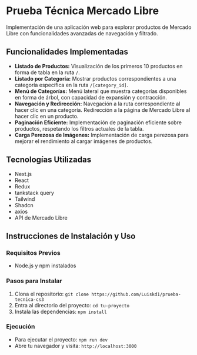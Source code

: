 # Prueba Técnica Mercado Libre

Implementación de una aplicación web para explorar productos de Mercado Libre con funcionalidades avanzadas de navegación y filtrado.


## Funcionalidades Implementadas

- **Listado de Productos:** Visualización de los primeros 10 productos en forma de tabla en la ruta `/`.
- **Listado por Categoría:** Mostrar productos correspondientes a una categoría específica en la ruta `/[category_id]`.
- **Menú de Categorías:** Menú lateral que muestra categorías disponibles en forma de árbol, con capacidad de expansión y contracción.
- **Navegación y Redirección:** Navegación a la ruta correspondiente al hacer clic en una categoría. Redirección a la página de Mercado Libre al hacer clic en un producto.
- **Paginación Eficiente:** Implementación de paginación eficiente sobre productos, respetando los filtros actuales de la tabla.
- **Carga Perezosa de Imágenes:** Implementación de carga perezosa para mejorar el rendimiento al cargar imágenes de productos.

## Tecnologías Utilizadas

- Next.js
- React
- Redux
- tankstack query
- Tailwind
- Shadcn
- axios
- API de Mercado Libre

## Instrucciones de Instalación y Uso

### Requisitos Previos

- Node.js y npm instalados

### Pasos para Instalar

1. Clona el repositorio: `git clone https://github.com/Luiskd1/prueba-tecnica-cs3`
2. Entra al directorio del proyecto: `cd tu-proyecto`
3. Instala las dependencias: `npm install`

### Ejecución

- Para ejecutar el proyecto: `npm run dev`
- Abre tu navegador y visita: `http://localhost:3000`
